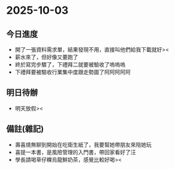 # 2025-10-03

## 今日進度 
- 開了一張資料需求單，結果發現不用，直接叫他們給我下載就好><
- 薪水來了，但好像又要跑了
- 終於寫完步驟了，下禮拜二就要被驗收了嗚嗚嗚
- 下禮拜要被驗收行業集中度跟走勢圖了阿阿阿阿阿

## 明日待辦
- 明天放假><

## 備註(雜記)
- 壽喜燒無聊到開始在吃衛生紙了，我要幫她帶朋友來陪她玩
- 喜提一本書，是風險管理的入門書，帶回家看好了汪
- 學長請喝草仔粿烏龍鮮奶茶，感覺比較好喝><
